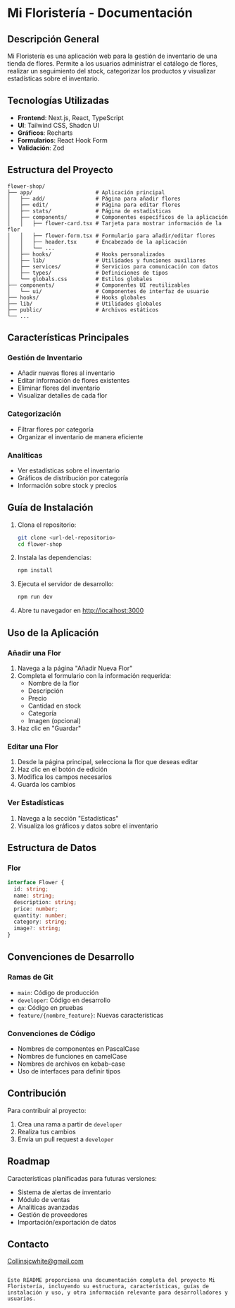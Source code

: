 # Mi Floristería - Documentación

## Descripción General

Mi Floristería es una aplicación web para la gestión de inventario de una tienda de flores. Permite a los usuarios administrar el catálogo de flores, realizar un seguimiento del stock, categorizar los productos y visualizar estadísticas sobre el inventario.

## Tecnologías Utilizadas

- **Frontend**: Next.js, React, TypeScript
- **UI**: Tailwind CSS, Shadcn UI
- **Gráficos**: Recharts
- **Formularios**: React Hook Form
- **Validación**: Zod

## Estructura del Proyecto

```
flower-shop/
├── app/                    # Aplicación principal
│   ├── add/                # Página para añadir flores
│   ├── edit/               # Página para editar flores
│   ├── stats/              # Página de estadísticas
│   ├── components/         # Componentes específicos de la aplicación
│   │   ├── flower-card.tsx # Tarjeta para mostrar información de la flor
│   │   ├── flower-form.tsx # Formulario para añadir/editar flores
│   │   ├── header.tsx      # Encabezado de la aplicación
│   │   └── ...
│   ├── hooks/              # Hooks personalizados
│   ├── lib/                # Utilidades y funciones auxiliares
│   ├── services/           # Servicios para comunicación con datos
│   ├── types/              # Definiciones de tipos
│   └── globals.css         # Estilos globales
├── components/             # Componentes UI reutilizables
│   └── ui/                 # Componentes de interfaz de usuario
├── hooks/                  # Hooks globales
├── lib/                    # Utilidades globales
├── public/                 # Archivos estáticos
└── ...
```

## Características Principales

### Gestión de Inventario
- Añadir nuevas flores al inventario
- Editar información de flores existentes
- Eliminar flores del inventario
- Visualizar detalles de cada flor

### Categorización
- Filtrar flores por categoría
- Organizar el inventario de manera eficiente

### Analíticas
- Ver estadísticas sobre el inventario
- Gráficos de distribución por categoría
- Información sobre stock y precios

## Guía de Instalación

1. Clona el repositorio:
   ```bash
   git clone <url-del-repositorio>
   cd flower-shop
   ```

2. Instala las dependencias:
   ```bash
   npm install
   ```

3. Ejecuta el servidor de desarrollo:
   ```bash
   npm run dev
   ```

4. Abre tu navegador en [http://localhost:3000](http://localhost:3000)

## Uso de la Aplicación

### Añadir una Flor

1. Navega a la página "Añadir Nueva Flor"
2. Completa el formulario con la información requerida:
   - Nombre de la flor
   - Descripción
   - Precio
   - Cantidad en stock
   - Categoría
   - Imagen (opcional)
3. Haz clic en "Guardar"

### Editar una Flor

1. Desde la página principal, selecciona la flor que deseas editar
2. Haz clic en el botón de edición
3. Modifica los campos necesarios
4. Guarda los cambios

### Ver Estadísticas

1. Navega a la sección "Estadísticas"
2. Visualiza los gráficos y datos sobre el inventario

## Estructura de Datos

### Flor
```typescript
interface Flower {
  id: string;
  name: string;
  description: string;
  price: number;
  quantity: number;
  category: string;
  image?: string;
}
```

## Convenciones de Desarrollo

### Ramas de Git
- `main`: Código de producción
- `developer`: Código en desarrollo
- `qa`: Código en pruebas
- `feature/{nombre_feature}`: Nuevas características

### Convenciones de Código
- Nombres de componentes en PascalCase
- Nombres de funciones en camelCase
- Nombres de archivos en kebab-case
- Uso de interfaces para definir tipos

## Contribución

Para contribuir al proyecto:
1. Crea una rama a partir de `developer`
2. Realiza tus cambios
3. Envía un pull request a `developer`

## Roadmap

Características planificadas para futuras versiones:
- Sistema de alertas de inventario
- Módulo de ventas
- Analíticas avanzadas
- Gestión de proveedores
- Importación/exportación de datos


## Contacto

Collinsjcwhite@gmail.com
```

Este README proporciona una documentación completa del proyecto Mi Floristería, incluyendo su estructura, características, guías de instalación y uso, y otra información relevante para desarrolladores y usuarios.

